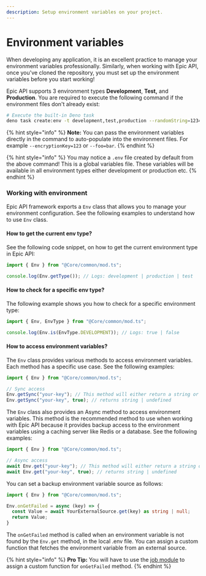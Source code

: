 ```yaml
---
description: Setup environment variables on your project.
---
```


# Environment variables

When developing any application, it is an excellent practice to manage your environment variables professionally. Similarly, when working with Epic API, once you've cloned the repository, you must set up the environment variables before you start working!

Epic API supports 3 environment types **Development**, **Test,** and **Production**. You are required to execute the following command if the environment files don't already exist:

```bash
# Execute the built-in Deno task
deno task create:env -t development,test,production --randomString=123457890 --dbConnectionString="mongodb://localhost:27017/epic-api"
```

{% hint style="info" %}
**Note:** You can pass the environment variables directly in the command to auto-populate into the environment files. For example `--encryptionKey=123` or `--foo=bar`.
{% endhint %}

{% hint style="info" %}
You may notice a `.env` file created by default from the above command! This is a global variables file. These variables will be available in all environment types either development or production etc.
{% endhint %}

### Working with environment

Epic API framework exports a `Env` class that allows you to manage your environment configuration. See the following examples to understand how to use `Env` class.

#### How to get the current env type?

See the following code snippet, on how to get the current environment type in Epic API:

```typescript
import { Env } from "@Core/common/mod.ts";

console.log(Env.getType()); // Logs: development | production | test
```

#### How to check for a specific env type?

The following example shows you how to check for a specific environment type:

```typescript
import { Env, EnvType } from "@Core/common/mod.ts";

console.log(Env.is(EnvType.DEVELOPMENT)); // Logs: true | false
```

#### How to access environment variables?

The `Env` class provides various methods to access environment variables. Each method has a specific use case. See the following examples:

```typescript
import { Env } from "@Core/common/mod.ts";

// Sync access
Env.getSync("your-key"); // This method will either return a string or throw an error if undefined.
Env.getSync("your-key", true); // returns string | undefined
```

The `Env` class also provides an Async method to access environment variables. This method is the recommended method to use when working with Epic API because it provides backup access to the environment variables using a caching server like Redis or a database. See the following examples:

```typescript
import { Env } from "@Core/common/mod.ts";

// Async access
await Env.get("your-key"); // This method will either return a string or throw an error if undefined.
await Env.get("your-key", true); // returns string | undefined
```

You can set a backup environment variable source as follows:

```typescript
import { Env } from "@Core/common/mod.ts";

Env.onGetFailed = async (key) => {
  const Value = await YourExternalSource.get(key) as string | null;
  return Value;
}
```

The `onGetFailed` method is called when an environment variable is not found by the `Env.get` method, in the local .env file. You can assign a custom function that fetches the environment variable from an external source.

{% hint style="info" %}
**Pro Tip:** You will have to use the [job module](overview/jobs.md) to assign a custom function for `onGetFailed` method.
{% endhint %}
